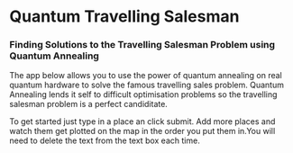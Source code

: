 # Quantum Travelling Salesman
### Finding Solutions to the Travelling Salesman Problem using Quantum Annealing
The app below allows you to use the power of quantum annealing on real quantum hardware to solve the famous travelling sales problem. Quantum Annealing lends it self to difficult optimisation problems so the travelling salesman problem is a perfect candiditate.

To get started just type in a place an click submit. Add more places and watch them get plotted on the map in the order you put them in.You will need to delete the text from the text box each time. 
